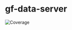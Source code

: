 # gf-data-server

![Coverage](https://codecov.io/gh/geoshoouh/gf-data-server/branch/main/graph/badge.svg)